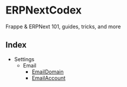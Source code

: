 # ERPNextCodex
Frappe &amp; ERPNext 101, guides, tricks, and more 



## Index
- Settings
  - Email
    - [EmailDomain](./settings/email/1.emailDomain.md)
    - [EmailAccount](./settings/email/2.emailAccount.md)
